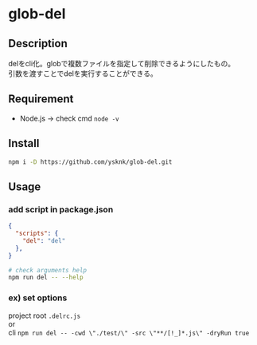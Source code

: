 # glob-del

## Description

delをcli化。globで複数ファイルを指定して削除できるようにしたもの。  
引数を渡すことでdelを実行することができる。  

## Requirement

* Node.js -> check cmd `node -v`

## Install

```sh
npm i -D https://github.com/ysknk/glob-del.git
```

## Usage

### add script in package.json

```json
{
  "scripts": {
    "del": "del"
  },
}
```

```sh
# check arguments help
npm run del -- --help
```

### ex) set options

project root `.delrc.js`  
or  
cli `npm run del -- -cwd \"./test/\" -src \"**/[!_]*.js\" -dryRun true
`
